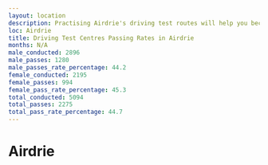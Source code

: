 ```yaml
---
layout: location
description: Practising Airdrie's driving test routes will help you become more confident in your gear-changing abilities.
loc: Airdrie
title: Driving Test Centres Passing Rates in Airdrie
months: N/A
male_conducted: 2896
male_passes: 1280
male_passes_rate_percentage: 44.2
female_conducted: 2195
female_passes: 994
female_pass_rate_percentage: 45.3
total_conducted: 5094
total_passes: 2275
total_pass_rate_percentage: 44.7
---
```


# Airdrie

